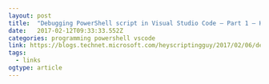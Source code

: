 ```yaml
---
layout: post 
title:  "Debugging PowerShell script in Visual Studio Code – Part 1 – Hey, Scripting Guy! Blog" 
date:   2017-02-12T09:33:33.552Z 
categories: programming powershell vscode
link: https://blogs.technet.microsoft.com/heyscriptingguy/2017/02/06/debugging-powershell-script-in-visual-studio-code-part-1/ 
tags:
  - links
ogtype: article 
---
```


